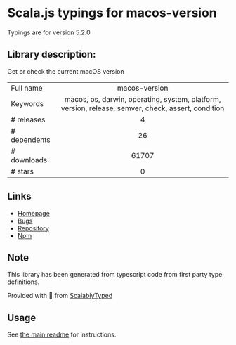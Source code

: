 
# Scala.js typings for macos-version

Typings are for version 5.2.0

## Library description:
Get or check the current macOS version

|                    |                 |
| ------------------ | :-------------: |
| Full name          | macos-version |
| Keywords           | macos, os, darwin, operating, system, platform, version, release, semver, check, assert, condition |
| # releases         | 4 |
| # dependents       | 26 |
| # downloads        | 61707 |
| # stars            | 0 |

## Links
- [Homepage](https://github.com/sindresorhus/macos-version#readme)
- [Bugs](https://github.com/sindresorhus/macos-version/issues)
- [Repository](https://github.com/sindresorhus/macos-version)
- [Npm](https://www.npmjs.com/package/macos-version)
    


## Note
This library has been generated from typescript code from first party type definitions.

Provided with :purple_heart: from [ScalablyTyped](https://github.com/oyvindberg/ScalablyTyped)

## Usage
See [the main readme](../../readme.md) for instructions.


